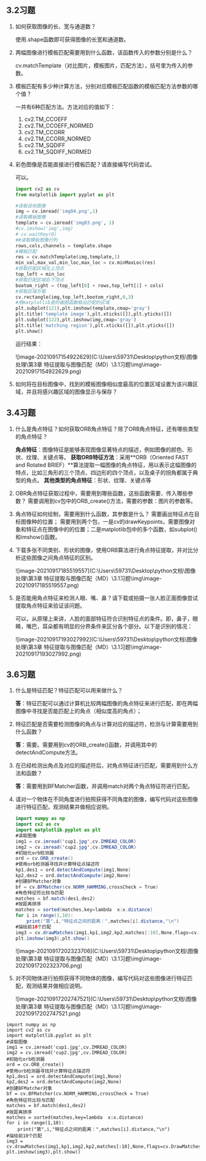 ## 3.2习题

1. 如何获取图像的长、宽与通道数？

   使用.shape函数即可获得图像的长宽和通道数。

2. 两幅图像进行模板匹配需要用到什么函数，该函数传入的参数分别是什么？

   cv.matchTemplate（对比图片，模板图片，匹配方法），括号里为传入的参数。

3. 模板匹配有多少种计算方法，分别对应模板匹配函数的模板匹配方法参数的哪个值？

   一共有6种匹配方法。方法对应的值如下：

   1. cv2.TM_CCOEFF
   2. cv2.TM_CCOEFF_NORMED
   3. cv2.TM_CCORR
   4. cv2.TM_CCORR_NORMED
   5. cv2.TM_SQDIFF
   6. cv2.TM_SQDIFF_NORMED

4. 彩色图像是否能直接进行模板匹配？请直接编写代码尝试。

   可以。

   ```python
   import cv2 as cv
   from matplotlib import pyplot as plt
   
   #读取目标图像
   img = cv.imread('img04.png',1)
   #读取模板图像
   template = cv.imread('img03.png', 1)
   #cv.imshow('img',img)
   # cv.waitKey(0)
   ##读取模板图像行列
   rows,cols,channels = template.shape
   #模板匹配
   res = cv.matchTemplate(img,template,1)
   min_val,max_val,min_loc,max_loc = cv.minMaxLoc(res)
   #获取匹配区域左上顶点
   top_left = min_loc
   #获取匹配区域右下顶点
   bootom_right = (top_left[0] + rows,top_left[1] + cols)
   #获取区域方框
   cv.rectangle(img,top_left,bootom_right,0,3)
   #用matplotlib里的画图函数框出匹配的区域
   plt.subplot(121),plt.imshow(template,cmap='gray')
   plt.title('template image'),plt.xticks([]),plt.yticks([])
   plt.subplot(122),plt.imshow(img,cmap='gray')
   plt.title('matching region'),plt.xticks([]),plt.yticks([])
   plt.show()
   ```

   运行结果：

   ![image-20210917154922629](C:\Users\59731\Desktop\python文档\图像处理\第3章 特征提取与图像匹配（MD）\3.1习题\img\image-20210917154922629.png)

5. 如何将在目标图像中，找到的模板图像相似度最高的位置区域设置为该兴趣区域，并且将感兴趣区域的图像显示与保存？



## 3.4习题

1. 什么是角点特征？如何获取ORB角点特征？除了ORB角点特征，还有哪些类型的角点特征？

   **角点特征**：图像特征是能够表现图像显著特点的描述，例如图像的颜色、形状、纹理、关键点等。
   **获取ORB特征方法**：采用**ORB（Oriented FAST and Rotated BRIEF）**算法提取一幅图像的角点特征，用以表示这幅图像的特点，比如三角形的三个顶点、四边形的四个顶点，以及桌子的拐角都属于典型的角点。
   **其他类型的角点特征**：形状、纹理、关键点等

2. OBR角点特征获取过程中，需要用到哪些函数，这些函数需要、传入哪些参数？
   需要调用到cv包中的ORB_create()方法，需要的参数：图片的参数等。

3. 角点特征如何绘制，需要用到什么函数，其参数是什么？
   需要画出特征点在目标图像种的位置；
   需要用到两个包，一是cv的drawKeypoints，需要图像对象和特征点在图像中的的位置；二是matplotlib包中的多个函数，如subplot()和imshow()函数。

4. 下载多张不同类别、形状的图像，使用ORB算法进行角点特征提取，并对比分析这些图像之间角点特征的区别。

   ![image-20210917185519557](C:\Users\59731\Desktop\python文档\图像处理\第3章 特征提取与图像匹配（MD）\3.1习题\img\image-20210917185519557.png)

5. 是否能用角点特征来检测人眼、嘴、鼻？请下载或拍摄一张人脸正面图像尝试提取角点特征来验证该问题。

   可以，从原理上来讲，人脸的面部特征符合识别特征点的条件。即，鼻子，眼睛，嘴巴，耳朵都有明显的分界条件来区分各个部分。以下是识别的情况：

   ![image-20210917193027992](C:\Users\59731\Desktop\python文档\图像处理\第3章 特征提取与图像匹配（MD）\3.1习题\img\image-20210917193027992.png)



## 3.6习题

1. 什么是特征匹配？特征匹配可以用来做什么？

   **答**：特征匹配可以通过计算机比较两幅图像的角点特征来进行匹配，即在两幅图像中寻找是否能匹配上的角点（相似度高的角点）；

2. 特征匹配是否需要检测图像的角点与计算对应的描述符，检测与计算需要用到什么函数？

   **答**：需要。需要用到cv的ORB_create()函数，并调用其中的detectAndCompute方法。

3. 在已经检测出角点及对应的描述符后，对角点特征进行匹配，需要用到什么方法和函数？

   **答**：需要用到BFMatcher函数，并调用match对两个角点特征符进行匹配。

   

4. 请对一个物体在不同角度进行拍照获得不同角度的图像，编写代码对这些图像进行特征匹配，观测结果并做相应说明。

   ```Java
   import numpy as np
   import cv2 as cv
   import matplotlib.pyplot as plt
   #读取图像
   img1 = cv.imread('cup1.jpg',cv.IMREAD_COLOR)
   img2 = cv.imread('cup2.jpg',cv.IMREAD_COLOR)
   #初始化orb检测器
   ord = cv.ORB_create()
   #使用orb检测器寻找并计算特征点描述符
   kp1,des1 = ord.detectAndCompute(img1,None)
   kp2,des2 = ord.detectAndCompute(img2,None)
   #创建BFMatcher对象
   bf = cv.BFMatcher(cv.NORM_HAMMING,crossCheck = True)
   #角色特征符比较与匹配
   matches = bf.match(des1,des2)
   #按距离排序
   matches = sorted(matches,key=lambda  x:x.distance)
   for i in range(1,10):
       print("第",i,"特征点之间的距离：",matches[i].distance,"\n")
   #描绘前10个匹配
   img3 = cv.drawMatches(img1,kp1,img2,kp2,matches[:10],None,flags=cv.DrawMatchesFlags_NOT_DRAW_SINGLE_POINTS)
   plt.imshow(img3),plt.show()
   ```

   ![image-20210917202323706](C:\Users\59731\Desktop\python文档\图像处理\第3章 特征提取与图像匹配（MD）\3.1习题\img\image-20210917202323706.png)

5. 对不同物体进行拍照获得不同物体的图像，编写代码对这些图像进行特征匹配，观测结果并做相应说明。

   ![image-20210917202747521](C:\Users\59731\Desktop\python文档\图像处理\第3章 特征提取与图像匹配（MD）\3.1习题\img\image-20210917202747521.png)

```
import numpy as np
import cv2 as cv
import matplotlib.pyplot as plt
#读取图像
img1 = cv.imread('cup1.jpg',cv.IMREAD_COLOR)
img2 = cv.imread('cup2.jpg',cv.IMREAD_COLOR)
#初始化orb检测器
ord = cv.ORB_create()
#使用orb检测器寻找并计算特征点描述符
kp1,des1 = ord.detectAndCompute(img1,None)
kp2,des2 = ord.detectAndCompute(img2,None)
#创建BFMatcher对象
bf = cv.BFMatcher(cv.NORM_HAMMING,crossCheck = True)
#角色特征符比较与匹配
matches = bf.match(des1,des2)
#按距离排序
matches = sorted(matches,key=lambda  x:x.distance)
for i in range(1,10):
    print("第",i,"特征点之间的距离：",matches[i].distance,"\n")
#描绘前10个匹配
img3 = cv.drawMatches(img1,kp1,img2,kp2,matches[:10],None,flags=cv.DrawMatchesFlags_NOT_DRAW_SINGLE_POINTS)
plt.imshow(img3),plt.show()
```

